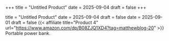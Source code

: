 +++
title = "Untitled Product"
date = 2025-09-04
draft = false
+++

title = "Untitled Product"
date = 2025-09-04
draft = false
date = 2025-09-01
draft = false
{{< affiliate title="Product 4" url="https://www.amazon.com/dp/B08ZJQ1XD4?tag=matthewblog-20" >}}
Portable power bank.
